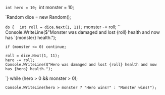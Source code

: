 `int hero = 10;
`int monster = 10;

`Random dice = new Random();

`do
`{
 ``   int roll = dice.Next(1, 11);
  ``  monster -= roll;
   `` Console.WriteLine($"Monster was damaged and lost {roll} health and now has `{monster} health.");

    if (monster <= 0) continue;

    roll = dice.Next(1, 11);
    hero -= roll;
    Console.WriteLine($"Hero was damaged and lost {roll} health and now has {hero} health.");

`} while (hero > 0 && monster > 0);

`Console.WriteLine(hero > monster ? "Hero wins!" : "Monster wins!");`